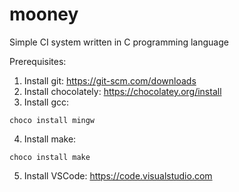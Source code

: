 # mooney
Simple CI system written in C programming language

Prerequisites:

1. Install git: https://git-scm.com/downloads
2. Install chocolately: https://chocolatey.org/install
3. Install gcc:
```commandLine
choco install mingw
```
4. Install make:
```commandLine
choco install make
```
5. Install VSCode: https://code.visualstudio.com

